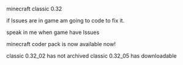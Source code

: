 minecraft classic  0.32

if Issues are in game am going to code to fix it.

speak in me when game have Issues

minecraft coder pack is now available now!

classic 0.32_02 has not archived
classic 0.32_05 has downloadable
